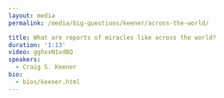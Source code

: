 ```yaml
---
layout: media
permalink: /media/big-questions/keener/across-the-world/

title: What are reports of miracles like across the world?
duration: '1:13'
video: gghxxN1vdBQ
speakers:
  - Craig S. Keener
bio:
  - bios/keener.html
---
```

